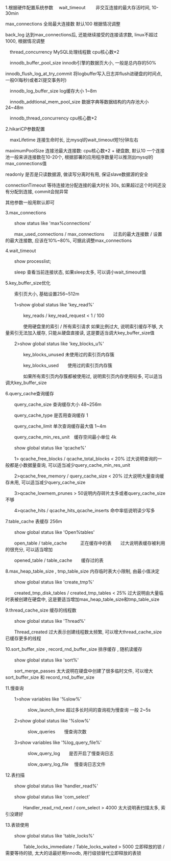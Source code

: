 1.根据硬件配置系统参数
　wait_timeout 　　非交互连接的最大存活时间, 10-30min

   max_connections   全局最大连接数 默认100 根据情况调整

   back_log    达到max_connections后, 还能继续接受的连接请求数, linux不超过1000, 根据情况调整

　thread_concurrency   MySQL处理线程数  cpu核心数*2

　innodb_buffer_pool_size  innodb引擎的数据页大小, 一般是总内存的50%

   innodb_flush_log_at_try_commit  将logbuffer写入日志并flush进硬盘的时间点, 一般0(每秒)或者2(提交事务时)

　innodb_log_buffer_size  log缓存大小  1~8m

　innodb_addtional_mem_pool_size  数据字典等数据结构的内存池大小  24~48m

　innodb_thread_concurrency  cpu核心数*2

2.hikariCP参数配置

　maxLifetime   连接生命时长, 比mysql的wait_timeout短1分钟左右

   maximumPoolSize  连接池最大连接数: cpu核心数*2 + 硬盘数, 默认10 一个连接池一般来讲连接数在10-20个, 根据部署的应用程序数量可以推测出mysql的max_connections值

   readonly  是否是只读数据源, 做读写分离时有用, 保证slave数据源的安全

   connectionTimeout 等待连接池分配连接的最大时长 30s, 如果超过这个时间还没有分配到连接, commit会抛异常

   其他参数一般用默认即可

3.max_connections

　　show status like 'max%connections'

　　max_used_connections / max_connections　　过去的最大连接数 / 设置的最大连接数, 应该在10%~80%, 可据此调整max_connections

4.wait_timeout

　　show processlist;

　　sleep   查看当前连接状态, 如果sleep太多, 可以调小wait_timeout值

5.key_buffer_size优化

　　索引页大小, 基础设置256~512m

　　1>show global status like 'key_read%'

　　　　key_reads / key_read_request < 1 / 100 

　　　　使用硬盘里的索引 / 所有索引请求  如果比例过大, 说明索引缓存不够, 大量索引无法加入缓存, 只能从硬盘直接读, 这是要适当调大key_buffer_size值

　　2>show global status like 'key_blocks_u%' 

　　　　key_blocks_unused  未使用过的索引页内存簇

　　　　key_blocks_used　　使用过的索引页内存簇　　

　　　　如果所有索引页内存簇都被使用过, 说明索引页内存使用较多, 可以适当调大key_buffer_size

6.query_cache查询缓存

　　query_cache_size   查询缓存大小  48~256m

　　query_cache_type  是否用查询缓存  1

　　query_cache_limit  单次查询缓存最大值  1~4m

　　query_cache_min_res_unit　缓存空间最小单位 4k

　　show global status like 'qcache%'

　　1> qcache_free_blocks / qcache_total_blocks < 20% 过大说明查询的一般都是小数据量查询, 可以适当减少query_cache_min_res_unit

　　2>qcache_free_memory / query_cache_size < 20% 过大说明大量查询缓存未用, 可以适当减少query_cache_size

　　3>qcache_lowmem_prunes > 50说明内存碎片太多或者query_cache_size不够

　　4>qcache_hits / qcache_hits_qcache_inserts  命中率低说明读少写多

7.table_cache 表缓存  256m

　　show global status like 'Open%tables'

　　open_table / table_cache　　　正在缓存中的表　　过大说明表缓存被利用的很充分, 可以适当增加

　　opened_table / table_cache　　缓存过的表

8.max_heap_table_size , tmp_table_size  内存临时表大小限制, 由最小值决定

　　show global status like 'create_tmp%'

　　created_tmp_disk_tables / created_tmp_tables < 25%  过大说明由大量临时表被创建在硬盘中, 这是要适当增加max_heap_table_size和tmp_table_size

9.thread_cache_size 缓存的线程数

　　show global status like 'Thread%'

　　Thread_created 过大表示创建线程数太频繁, 可以增大thread_cache_size已缓存更多的线程

10.sort_buffer_size , record_rnd_buffer_size 排序缓存 , 随机读缓存

　　show global status like 'sort%'

　　sort_merge_passes   太大说明在硬盘中创建了很多临时文件, 可以增大sort_buffer_size 和 record_rnd_buffer_size

11.慢查询

　　1>show variables like '%slow%'  

　　　　　slow_launch_time   超过多长时间的查询视为慢查询 一般 2~5s

　　2>show global status like '%slow%'

　　　　　slow_queries　　慢查询次数

　　3>show variables like '%log_query_file%'

　　　　　slow_query_log　　是否开启了慢查询日志

　　　　　slow_query_log_file 　慢查询日志文件

12.表扫描

　　show global status like 'handler_read%'

　　show global status like 'com_select'

　　　　Handler_read_rnd_next / com_select > 4000 太大说明表扫描太多, 索引没建好

13.表锁使用

　　show global status like 'table_locks%'

　　　　Table_locks_immediate / Table_locks_waited > 5000 立即释放的锁 / 需要等待的锁, 太大的话最好用Innodb, 用行级锁替代立即释放的表锁
